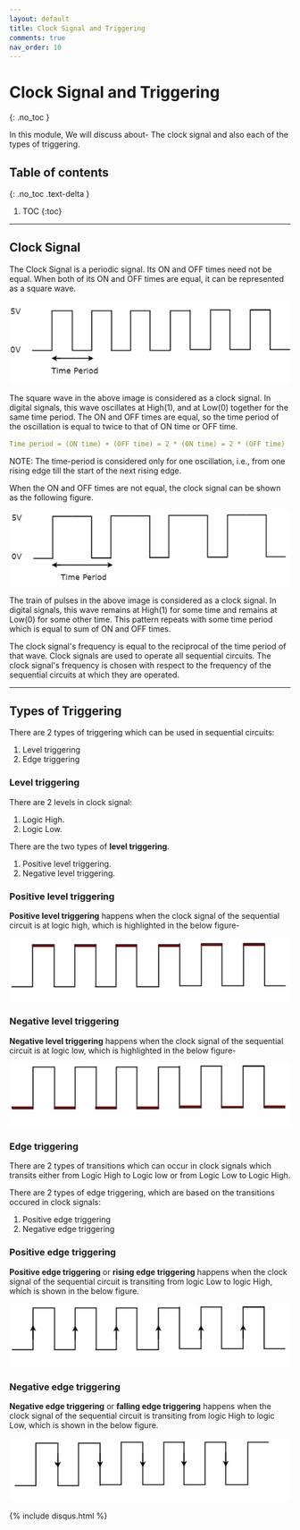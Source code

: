 ```yaml
---
layout: default
title: Clock Signal and Triggering
comments: true
nav_order: 10
---
```


# Clock Signal and Triggering
{: .no_toc }

In this module, We will discuss about- The clock signal and also each of the types of triggering.

## Table of contents
{: .no_toc .text-delta }

1. TOC
{:toc}

---



## Clock Signal

The Clock Signal is a periodic signal. Its ON and OFF times need not be equal.
When both of its ON and OFF times are equal, it can be represented as a square wave.

<div style="text-align:center"><img src="../assets/images/clock_signal.jpg" /></div>

The square wave in the above image is considered as a clock signal. In digital signals, this wave oscillates at High(1), and at Low(0) together for the same time period. The ON and OFF times are equal, so the time period of the oscillation is equal to twice to that of ON time or OFF time.
```yaml
Time period = (ON time) + (OFF time) = 2 * (ON time) = 2 * (OFF time)
```
NOTE: The time-period is considered only for one oscillation, i.e., from one rising edge till the start of the next rising edge.

When the ON and OFF times are not equal, the clock signal can be shown as the following figure.

<div style="text-align:center"><img src="../assets/images/train_of_pulses.jpg" /></div>

The train of pulses in the above image is considered as a clock signal.  In digital signals, this wave remains at High(1) for some time and remains at Low(0) for some other time. This pattern repeats with some time period which is equal to sum of ON and OFF times.

The clock signal's frequency is equal to the reciprocal of the time period of that wave. Clock signals are used to operate all sequential circuits. The clock signal's frequency is chosen with respect to the frequency of the sequential circuits at which they are operated.

---

## Types of Triggering

There are 2 types of triggering which can be used in sequential circuits:

1. Level triggering
1. Edge triggering

### Level triggering

There are 2 levels in clock signal:

1. Logic High. 
1. Logic Low. 

There are the two types of **level triggering**.

1. Positive level triggering.
1. Negative level triggering.

### Positive level triggering

**Positive level triggering** happens when the clock signal of the sequential circuit is at logic high, which is highlighted in the below figure-

<div style="text-align:center"><img src="../assets/images/level_triggering.jpg" /></div>

### Negative level triggering

**Negative level triggering** happens when the clock signal of the sequential circuit is at logic low, which is highlighted in the below figure-

<div style="text-align:center"><img src="../assets/images/negative_level_triggering.jpg" /></div>

### Edge triggering

There are 2 types of transitions which can occur in clock signals which transits either from Logic High to Logic low or from Logic Low to Logic High.

There are 2 types of edge triggering, which are based on the transitions occured in clock signals:

1. Positive edge triggering
1. Negative edge triggering

### Positive edge triggering

**Positive edge triggering** or **rising edge triggering** happens when the clock signal of the sequential circuit is transiting from logic Low to logic High, which is shown in the below figure.

<div style="text-align:center"><img src="../assets/images/positive_edge_triggering.jpg" /></div>

### Negative edge triggering

**Negative edge triggering** or **falling edge triggering** happens when the clock signal of the sequential circuit is transiting from logic High to logic Low, which is shown in the below figure.

<div style="text-align:center"><img src="../assets/images/negative_edge_triggering.jpg" /></div>


{% include disqus.html %}

